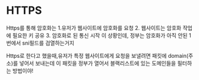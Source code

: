 # HTTPS

Https를 통해 암호화는
1.유저가 웹사이트에 암호화를 요청
2. 웹사이트는 암호화 작업에 필요한 키 공유
3. 암호화로 된 통신 시작
이 상황인데, 정부는 암호화가 아직 안된 1번에서 sni필드를 검열하는거지

Https로 한다고 했을때,유저가 특정 웹사이트에게 요청을 보낼려면 패킷에  domain(주소)를 넣어서 보내는데 이 패킷을 정부가 열어서 블랙리스트에 있는 도메인들을 필터하는 방법이야!
